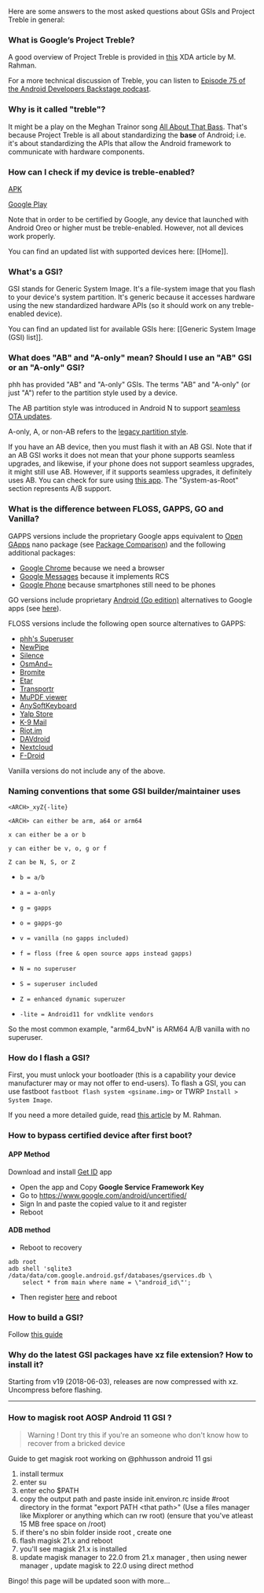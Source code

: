 Here are some answers to the most asked questions about GSIs and Project Treble in general:

### What is Google’s Project Treble?

A good overview of Project Treble is provided in [this](https://www.xda-developers.com/googles-project-treble-modularize-android-so-oems-can-update-devices-faster/) XDA article by M. Rahman.

For a more technical discussion of Treble, you can listen to [Episode 75 of the Android Developers Backstage podcast](http://androidbackstage.blogspot.ca/2017/08/episode-75-project-treble-for-hal-of-it.html).

### Why is it called "treble"?

It might be a play on the Meghan Trainor song [All About That Bass](https://youtu.be/7PCkvCPvDXk). That's  because Project Treble is all about standardizing the **base** of Android; i.e. it's about standardizing the APIs that allow the Android framework to communicate with hardware components.

### How can I check if my device is treble-enabled?

[APK](https://gitlab.com/hackintosh5/TrebleInfo/-/releases)

[Google Play](https://play.google.com/store/apps/details?id=tk.hack5.treblecheck)

Note that in order to be certified by Google, any device that launched with Android Oreo or higher must be treble-enabled. However, not all devices work properly.

You can find an updated list with supported devices here: [[Home]].

### What's a GSI?

GSI stands for Generic System Image. It's a file-system image that you flash to your device's system partition.  It's generic because it accesses hardware using the new standardized hardware APIs (so it should work on any treble-enabled device).

You can find an updated list for available GSIs here: [[Generic System Image (GSI) list]].

### What does "AB" and "A-only" mean? Should I use an "AB" GSI or an "A-only" GSI?

phh has provided "AB" and "A-only" GSIs.  The terms "AB" and "A-only" (or just "A") refer to the partition style used by a device.

The AB partition style was introduced in Android N to support [seamless OTA updates](https://source.android.com/devices/tech/ota/ab/).

A-only, A, or non-AB refers to the [legacy partition style](https://source.android.com/devices/tech/ota/nonab/).

If you have an AB device, then you must flash it with an AB GSI. Note that if an AB GSI works it does not mean that your phone supports seamless upgrades, and likewise, if your phone does not support seamless upgrades, it might still use AB. However, if it supports seamless upgrades, it definitely uses AB. You can check for sure using [this app](https://play.google.com/store/apps/details?id=tk.hack5.treblecheck). The "System-as-Root" section represents A/B support.

### What is the difference between FLOSS, GAPPS, GO and Vanilla?

GAPPS versions include the proprietary Google apps equivalent to [Open GApps](http://opengapps.org) nano package (see [Package Comparison](https://github.com/opengapps/opengapps/wiki/Package-Comparison)) and the following additional packages:
* [Google Chrome](https://play.google.com/store/apps/details?id=com.android.chrome) because we need a browser
* [Google Messages](https://play.google.com/store/apps/details?id=com.google.android.apps.messaging) because it implements RCS
* [Google Phone](https://play.google.com/store/apps/details?id=com.google.android.dialer) because smartphones still need to be phones

GO versions include proprietary [Android (Go edition)](https://www.android.com/versions/go-edition/) alternatives to Google apps (see [here](https://github.com/phhusson/gapps-go/blob/master/gapps-go.mk#L8)).

FLOSS versions include the following open source alternatives to GAPPS:
* [phh's Superuser](https://f-droid.org/en/packages/me.phh.superuser/)
* [NewPipe](https://f-droid.org/en/packages/org.schabi.newpipe/)
* [Silence](https://f-droid.org/en/packages/org.smssecure.smssecure/)
* [OsmAnd~](https://f-droid.org/en/packages/net.osmand.plus/)
* [Bromite](https://github.com/bromite/bromite/)
* [Etar](https://f-droid.org/en/packages/ws.xsoh.etar/)
* [Transportr](https://f-droid.org/en/packages/de.grobox.liberario/)
* [MuPDF viewer](https://f-droid.org/en/packages/com.artifex.mupdf.viewer.app/)
* [AnySoftKeyboard](https://f-droid.org/en/packages/com.menny.android.anysoftkeyboard/)
* [Yalp Store](https://f-droid.org/en/packages/com.github.yeriomin.yalpstore/)
* [K-9 Mail](https://f-droid.org/en/packages/com.fsck.k9/)
* [Riot.im](https://f-droid.org/en/packages/im.vector.alpha/)
* [DAVdroid](https://f-droid.org/en/packages/at.bitfire.davdroid/)
* [Nextcloud](https://f-droid.org/en/packages/com.nextcloud.client/)
* [F-Droid](https://f-droid.org/en/packages/org.fdroid.fdroid/)

Vanilla versions do not include any of the above.

### Naming conventions that some GSI builder/maintainer uses

`<ARCH>_xyZ{-lite}`

`<ARCH> can either be arm, a64 or arm64`

`x can either be a or b`

`y can either be v, o, g or f`

`Z can be N, S, or Z`


* `b = a/b`

* `a = a-only`


* `g = gapps`

* `o = gapps-go`

* `v = vanilla (no gapps included)`

* `f = floss (free & open source apps instead gapps)`


* `N = no superuser`

* `S = superuser included`

* `Z = enhanced dynamic superuzer`


* `-lite = Android11 for vndklite vendors`


So the most common example, "arm64_bvN" is ARM64 A/B vanilla with no superuser.

### How do I flash a GSI?

First, you must unlock your bootloader (this is a capability your device manufacturer may or may not offer to end-users).
To flash a GSI, you can use fastboot ```fastboot flash system <gsiname.img>``` or TWRP ```Install > System Image```.

If you need a more detailed guide, read [this article](https://www.xda-developers.com/flash-generic-system-image-project-treble-device/) by M. Rahman.


### How to bypass certified device after first boot?
#### APP Method
Download and install [Get ID](https://f-droid.org/en/packages/makeinfo.com.getid/) app

- Open the app and Copy **Google Service Framework Key**
- Go to https://www.google.com/android/uncertified/
- Sign In and paste the copied value to it and register
- Reboot

#### ADB method
- Reboot to recovery

```
adb root
adb shell 'sqlite3 /data/data/com.google.android.gsf/databases/gservices.db \
    select * from main where name = \"android_id\"';
```
- Then register [here](https://www.google.com/android/uncertified/) and reboot


### How to build a GSI?

Follow [this guide](https://github.com/phhusson/treble_experimentations/wiki/How-to-build-a-GSI%3F)

### Why do the latest GSI packages have xz file extension? How to install it?

Starting from v19 (2018-06-03), releases are now compressed with xz. Uncompress before flashing.

***
### How to magisk root AOSP Android 11 GSI ?

> Warning ! Dont try this if you're an someone who don't know how to recover from a bricked device

Guide to get magisk root working on @phhusson android 11 gsi

1. install termux
2. enter su
3. enter echo $PATH
4. copy the output path and paste inside init.environ.rc inside #root directory in the format "export PATH \<that path\>"
(Use a files manager like Mixplorer or anything which can rw root) (ensure that you've atleast 15 MB free space on /root)
5. if there's no sbin folder inside root , create one
6. flash magisk 21.x and reboot
7. you'll see magisk 21.x is installed
8. update magisk manager to 22.0 from 21.x manager , then using newer manager , update magisk to 22.0 using direct method

Bingo!
this page will be updated soon with more...